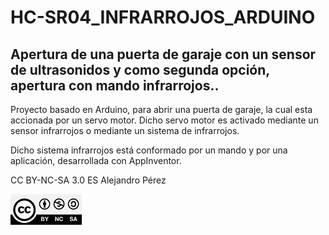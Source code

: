 # HC-SR04_INFRARROJOS_ARDUINO

## Apertura de una puerta de garaje con un sensor de ultrasonidos y como segunda opción, apertura con mando infrarrojos..

Proyecto basado en Arduino, para abrir una puerta de garaje, la cual esta accionada por un servo motor.
Dicho servo motor es activado mediante un sensor infrarrojos o mediante un sistema de infrarrojos.

Dicho sistema infrarrojos está conformado por un mando y por una aplicación, desarrollada con AppInventor.

CC BY-NC-SA 3.0 ES Alejandro Pérez

![CC](/IMAGENES/CC-BY-NC-SA-4.0.jpg)